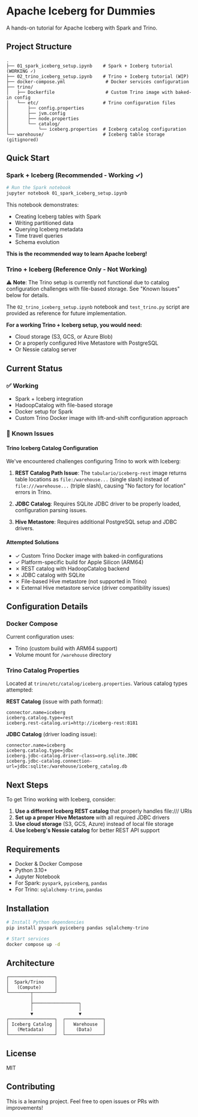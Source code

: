 # Apache Iceberg for Dummies

A hands-on tutorial for Apache Iceberg with Spark and Trino.

## Project Structure

```
.
├── 01_spark_iceberg_setup.ipynb    # Spark + Iceberg tutorial (WORKING ✓)
├── 02_trino_iceberg_setup.ipynb    # Trino + Iceberg tutorial (WIP)
├── docker-compose.yml               # Docker services configuration
├── trino/
│   ├── Dockerfile                   # Custom Trino image with baked-in config
│   └── etc/                        # Trino configuration files
│       ├── config.properties
│       ├── jvm.config
│       ├── node.properties
│       └── catalog/
│           └── iceberg.properties  # Iceberg catalog configuration
└── warehouse/                      # Iceberg table storage (gitignored)
```

## Quick Start

### Spark + Iceberg (Recommended - Working ✓)

```bash
# Run the Spark notebook
jupyter notebook 01_spark_iceberg_setup.ipynb
```

This notebook demonstrates:
- Creating Iceberg tables with Spark
- Writing partitioned data
- Querying Iceberg metadata
- Time travel queries
- Schema evolution

**This is the recommended way to learn Apache Iceberg!**

### Trino + Iceberg (Reference Only - Not Working)

⚠️ **Note**: The Trino setup is currently not functional due to catalog configuration challenges with file-based storage. See "Known Issues" below for details.

The `02_trino_iceberg_setup.ipynb` notebook and `test_trino.py` script are provided as reference for future implementation.

**For a working Trino + Iceberg setup, you would need:**
- Cloud storage (S3, GCS, or Azure Blob)
- Or a properly configured Hive Metastore with PostgreSQL
- Or Nessie catalog server

## Current Status

### ✅ Working
- Spark + Iceberg integration
- HadoopCatalog with file-based storage
- Docker setup for Spark
- Custom Trino Docker image with lift-and-shift configuration approach

### 🚧 Known Issues

#### Trino Iceberg Catalog Configuration

We've encountered challenges configuring Trino to work with Iceberg:

1. **REST Catalog Path Issue**: The `tabulario/iceberg-rest` image returns table locations as `file:/warehouse...` (single slash) instead of `file:///warehouse...` (triple slash), causing "No factory for location" errors in Trino.

2. **JDBC Catalog**: Requires SQLite JDBC driver to be properly loaded, configuration parsing issues.

3. **Hive Metastore**: Requires additional PostgreSQL setup and JDBC drivers.

#### Attempted Solutions

- ✓ Custom Trino Docker image with baked-in configurations
- ✓ Platform-specific build for Apple Silicon (ARM64)
- ✗ REST catalog with HadoopCatalog backend
- ✗ JDBC catalog with SQLite
- ✗ File-based Hive metastore (not supported in Trino)
- ✗ External Hive metastore service (driver compatibility issues)

## Configuration Details

### Docker Compose

Current configuration uses:
- Trino (custom build with ARM64 support)
- Volume mount for `/warehouse` directory

### Trino Catalog Properties

Located at `trino/etc/catalog/iceberg.properties`. Various catalog types attempted:

**REST Catalog** (issue with path format):
```properties
connector.name=iceberg
iceberg.catalog.type=rest
iceberg.rest-catalog.uri=http://iceberg-rest:8181
```

**JDBC Catalog** (driver loading issue):
```properties
connector.name=iceberg
iceberg.catalog.type=jdbc
iceberg.jdbc-catalog.driver-class=org.sqlite.JDBC
iceberg.jdbc-catalog.connection-url=jdbc:sqlite:/warehouse/iceberg_catalog.db
```

## Next Steps

To get Trino working with Iceberg, consider:

1. **Use a different Iceberg REST catalog** that properly handles file:/// URIs
2. **Set up a proper Hive Metastore** with all required JDBC drivers
3. **Use cloud storage** (S3, GCS, Azure) instead of local file storage
4. **Use Iceberg's Nessie catalog** for better REST API support

## Requirements

- Docker & Docker Compose
- Python 3.10+
- Jupyter Notebook
- For Spark: `pyspark`, `pyiceberg`, `pandas`
- For Trino: `sqlalchemy-trino`, `pandas`

## Installation

```bash
# Install Python dependencies
pip install pyspark pyiceberg pandas sqlalchemy-trino

# Start services
docker compose up -d
```

## Architecture

```
┌─────────────────┐
│  Spark/Trino    │
│   (Compute)     │
└────────┬────────┘
         │
         ├─────────────────┐
         │                 │
         ▼                 ▼
┌─────────────────┐  ┌──────────────┐
│ Iceberg Catalog │  │   Warehouse  │
│   (Metadata)    │  │    (Data)    │
└─────────────────┘  └──────────────┘
```

## License

MIT

## Contributing

This is a learning project. Feel free to open issues or PRs with improvements!


